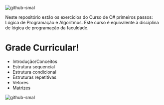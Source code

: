 ![github-smal](https://hotmart.s3.amazonaws.com/product_contents/9ceca192-2fdd-42e6-aeb5-ea6c44c20950/LgicadeprogramaocomC.jpg)



Neste repositório estão os exercícios do Curso de C# primeiros passos: Lógica de Programação e Algoritmos. Este curso é equivalente à disciplina de lógica de programação da faculdade.

# Grade Curricular!
- Introdução/Conceitos
- Estrutura sequencial
- Estrutura condicional
- Estruturas repetitivas
- Vetores
- Matrizes

![github-smal](https://udemy-certificate.s3.amazonaws.com/image/UC-78FQH6YK.jpg?v=1576626945000)
